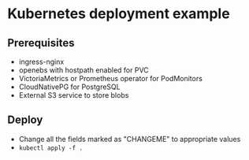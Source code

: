 # Kubernetes deployment example

## Prerequisites

* ingress-nginx
* openebs with hostpath enabled for PVC
* VictoriaMetrics or Prometheus operator for PodMonitors
* CloudNativePG for PostgreSQL
* External S3 service to store blobs

## Deploy

* Change all the fields marked as "CHANGEME" to appropriate values
* `kubectl apply -f .`
